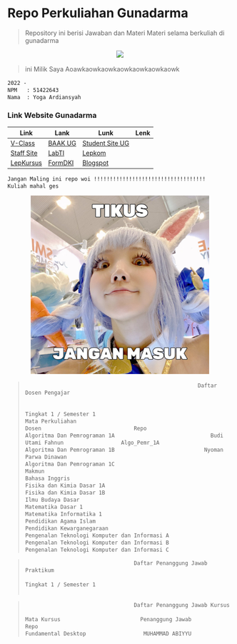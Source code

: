# Repo Perkuliahan Gunadarma
>Repository ini berisi Jawaban dan Materi Materi selama berkuliah di gunadarma


<div align="center">
<img src="https://baak.gunadarma.ac.id/public/images/logo2.png" width="250">
</div>

>ini Milik Saya Aoawkaowkaowkaowkaowkaowkaowk
```
2022 - 
NPM   : 51422643
Nama  : Yoga Ardiansyah
```
### Link Website Gunadarma
| Link  | Lank | Lunk | Lenk |
| ------------- | ------------- | ---------------- |---------------- |
| [ V-Class](https://v-class.gunadarma.ac.id/) | [BAAK UG](https://baak.gunadarma.ac.id/) | [Student Site UG](https://studentsite.gunadarma.ac.id/) |
| [Staff Site](http://staffsite.gunadarma.ac.id/index.php?go=search) | [LabTI](http://ti.lab.gunadarma.ac.id/) | [Lepkom](https://vm.lepkom.gunadarma.ac.id/) |
| [LepKursus](https://kursusvmlepkom.gunadarma.ac.id/)|[FormDKI](https://onlineform.bankdki.co.id/login)|[Blogspot](https://ugyogaardiansyah.blogspot.com/) |

```
Jangan Maling ini repo woi !!!!!!!!!!!!!!!!!!!!!!!!!!!!!!!!!!!
Kuliah mahal ges
```

<div align="center">
<img src="https://raw.githubusercontent.com/yogaardiansyah/Algoritma_Pemrograman_1A/main/nekonoi_pekora.jpg" width="400">
</div>


>```
>                                                       Daftar Dosen Pengajar
>
>                                                                                                       Tingkat 1 / Semester 1
> Mata Perkuliahan                                              Dosen                             Repo
>Algoritma Dan Pemrograman 1A                              Budi Utami Fahnun                  Algo_Pemr_1A
>Algoritma Dan Pemrograman 1B                            Nyoman Parwa Dinawan
>Algoritma Dan Pemrograman 1C                                     Makmun
>Bahasa Inggris
>Fisika dan Kimia Dasar 1A
>Fisika dan Kimia Dasar 1B
>Ilmu Budaya Dasar
>Matematika Dasar 1
>Matematika Informatika 1
>Pendidikan Agama Islam
>Pendidikan Kewarganegaraan
>Pengenalan Teknologi Komputer dan Informasi A
>Pengenalan Teknologi Komputer dan Informasi B
>Pengenalan Teknologi Komputer dan Informasi C
>```

>```
>                                   Daftar Penanggung Jawab Praktikum
>                                                                             Tingkat 1 / Semester 1
>
>
>```

>```
>                                   Daftar Penanggung Jawab Kursus
>
> Mata Kursus                         Penanggung Jawab                      Repo
> Fundamental Desktop                  MUHAMMAD ABIYYU
>```
